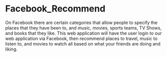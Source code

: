 Facebook_Recommend
==================

On Facebook there are certain categories that allow people to specify the places that they have been to, and music, movies, sports teams, TV Shows, and books that they like. This web application will have the user login to our web application via Facebook, then recommend places to travel, music to listen to, and movies to watch all based on what your friends are doing and liking.
